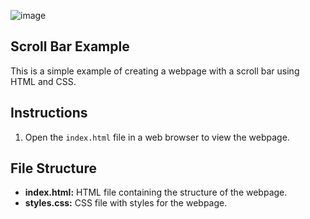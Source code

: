 ![image](https://github.com/thapasijan171/Costume-ScrollBar/assets/110030917/700de946-0f53-4cc9-8c57-3781021bf3fe)

## Scroll Bar Example

This is a simple example of creating a webpage with a scroll bar using HTML and CSS.

## Instructions

1. Open the `index.html` file in a web browser to view the webpage.

## File Structure

- **index.html:** HTML file containing the structure of the webpage.
- **styles.css:** CSS file with styles for the webpage.

